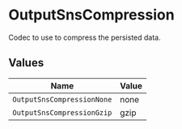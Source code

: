 # OutputSnsCompression

Codec to use to compress the persisted data.


## Values

| Name                       | Value                      |
| -------------------------- | -------------------------- |
| `OutputSnsCompressionNone` | none                       |
| `OutputSnsCompressionGzip` | gzip                       |